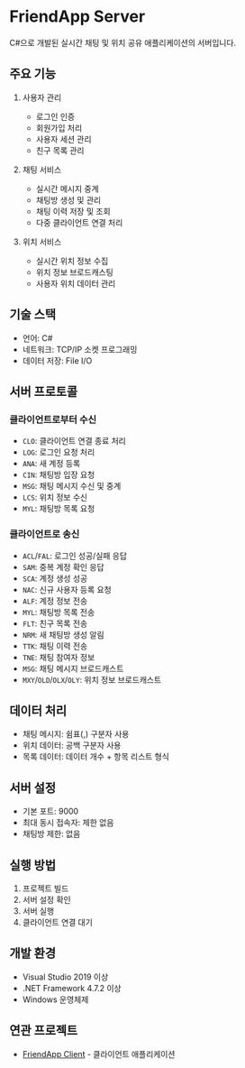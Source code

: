 # FriendApp Server

C#으로 개발된 실시간 채팅 및 위치 공유 애플리케이션의 서버입니다.

## 주요 기능

1. 사용자 관리
   - 로그인 인증
   - 회원가입 처리
   - 사용자 세션 관리
   - 친구 목록 관리

2. 채팅 서비스
   - 실시간 메시지 중계
   - 채팅방 생성 및 관리
   - 채팅 이력 저장 및 조회
   - 다중 클라이언트 연결 처리

3. 위치 서비스
   - 실시간 위치 정보 수집
   - 위치 정보 브로드캐스팅
   - 사용자 위치 데이터 관리

## 기술 스택
- 언어: C#
- 네트워크: TCP/IP 소켓 프로그래밍
- 데이터 저장: File I/O

## 서버 프로토콜

### 클라이언트로부터 수신
- `CLO`: 클라이언트 연결 종료 처리
- `LOG`: 로그인 요청 처리
- `ANA`: 새 계정 등록
- `CIN`: 채팅방 입장 요청
- `MSG`: 채팅 메시지 수신 및 중계
- `LCS`: 위치 정보 수신
- `MYL`: 채팅방 목록 요청

### 클라이언트로 송신
- `ACL`/`FAL`: 로그인 성공/실패 응답
- `SAM`: 중복 계정 확인 응답
- `SCA`: 계정 생성 성공
- `NAC`: 신규 사용자 등록 요청
- `ALF`: 계정 정보 전송
- `MYL`: 채팅방 목록 전송
- `FLT`: 친구 목록 전송
- `NRM`: 새 채팅방 생성 알림
- `TTK`: 채팅 이력 전송
- `TNE`: 채팅 참여자 정보
- `MSG`: 채팅 메시지 브로드캐스트
- `MXY`/`OLD`/`OLX`/`OLY`: 위치 정보 브로드캐스트

## 데이터 처리
- 채팅 메시지: 쉼표(,) 구분자 사용
- 위치 데이터: 공백 구분자 사용
- 목록 데이터: 데이터 개수 + 항목 리스트 형식

## 서버 설정
- 기본 포트: 9000
- 최대 동시 접속자: 제한 없음
- 채팅방 제한: 없음

## 실행 방법
1. 프로젝트 빌드
2. 서버 설정 확인
3. 서버 실행
4. 클라이언트 연결 대기

## 개발 환경
- Visual Studio 2019 이상
- .NET Framework 4.7.2 이상
- Windows 운영체제

## 연관 프로젝트
- [FriendApp Client](https://github.com/yeodonghyeon1/friendapp_client) - 클라이언트 애플리케이션